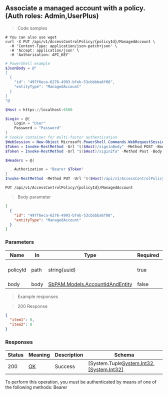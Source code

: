 
## Associate a managed account with a policy. (Auth roles: Admin,UserPlus)

<a id="opIdAddMultipleManagedAccountsToPolicy"></a>

> Code samples

```shell
# You can also use wget
curl -X PUT /api/v1/AccessControlPolicy/{policyId}/ManagedAccount \
  -H 'Content-Type: application/json-patch+json' \
  -H 'Accept: application/json' \
  -H 'Authorization: API_KEY'

```

```powershell
# PowerShell example
$JsonBody = @"
[
  {
    "id": "497f6eca-6276-4993-bfeb-53cbbbba6f08",
    "entityType": "ManagedAccount"
  }
]
"@

$Host = https://localhost:6500

$Login = @{
    Login = "User"
    Password = "Password"
}
# Cookie container for multi-factor authentication
$WebSession = New-Object Microsoft.PowerShell.Commands.WebRequestSession
$Token = Invoke-RestMethod -Url "$($Host)/signinBody" -Method POST -Body (ConvertTo-Json $Login) -WebRequestSession $WebSession
$Token = Invoke-RestMethod -Url "$($Host)/sigin2fa" -Method Post -Body $MfaCode -Headers @{Authorization: "Bearer $Token"} -WebRequestSession $WebSession

$Headers = @{

    Authorization = "Bearer $Token"
}
Invoke-RestMethod -Method PUT -Url "$($Host)/api/v1/AccessControlPolicy/{policyId}/ManagedAccount" -ContentType "application/json-patch+json" -Body $JsonBody -Headers $Headers
```

`PUT /api/v1/AccessControlPolicy/{policyId}/ManagedAccount`

> Body parameter

```json
[
  {
    "id": "497f6eca-6276-4993-bfeb-53cbbbba6f08",
    "entityType": "ManagedAccount"
  }
]
```

<h3 id="associate-a-managed-account-with-a-policy.-(auth-roles:-admin,userplus)-parameters">Parameters</h3>

|Name|In|Type|Required|Description|
|---|---|---|---|---|
|policyId|path|string(uuid)|true|Access control policy id|
|body|body|[SbPAM.Models.AccountIdAndEntity](../Models/sbpam.models.accountidandentity.md)|false|none|

> Example responses

> 200 Response

```json
{
  "item1": 0,
  "item2": 0
}
```

<h3 id="associate-a-managed-account-with-a-policy.-(auth-roles:-admin,userplus)-responses">Responses</h3>

|Status|Meaning|Description|Schema|
|---|---|---|---|
|200|[OK](https://tools.ietf.org/html/rfc7231#section-6.3.1)|Success|[System.Tuple[System.Int32,[System.Int32]](../Models/system.tuple[system.int32,[system.int32].md)|

<aside class="warning">
To perform this operation, you must be authenticated by means of one of the following methods:
Bearer
</aside>


